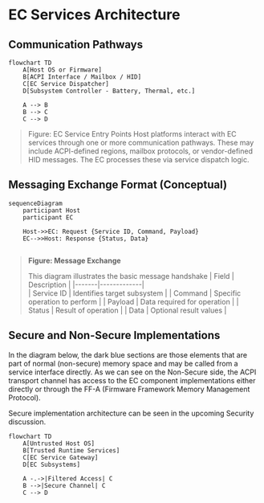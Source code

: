 # EC Services Architecture


## Communication Pathways
```mermaid
flowchart TD
    A[Host OS or Firmware]
    B[ACPI Interface / Mailbox / HID]
    C[EC Service Dispatcher]
    D[Subsystem Controller - Battery, Thermal, etc.]

    A --> B
    B --> C
    C --> D
```
> Figure: EC Service Entry Points
> Host platforms interact with EC services through one or more communication pathways. These may include ACPI-defined regions, mailbox protocols, or vendor-defined HID messages. The EC processes these via service dispatch logic.

## Messaging Exchange Format (Conceptual) 
```mermaid
sequenceDiagram
    participant Host
    participant EC

    Host->>EC: Request {Service ID, Command, Payload}
    EC-->>Host: Response {Status, Data}
  
```
> __Figure: Message Exchange__
>
> This diagram illustrates the basic message handshake
> | Field | Description |
> |-------|-------------|   
> | Service ID | Identifies target subsystem |
> | Command | Specific operation to perform |
> | Payload | Data required for operation |
> | Status | Result of operation |
> | Data | Optional result values |


## Secure and Non-Secure Implementations
In the diagram below, the dark blue sections are those elements that are part of normal (non-secure) memory space and may be called from a service interface directly.  As we can see on the Non-Secure side, the ACPI transport channel has access to the EC component implementations either directly or through the FF-A (Firmware Framework Memory Management Protocol).

Secure implementation architecture can be seen in the upcoming Security discussion.

```mermaid
flowchart TD
    A[Untrusted Host OS]
    B[Trusted Runtime Services]
    C[EC Service Gateway]
    D[EC Subsystems]

    A -.->|Filtered Access| C
    B -->|Secure Channel| C
    C --> D
```
